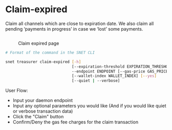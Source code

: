 # Claim-expired

Claim all channels which are close to expiration date. We also claim all pending ‘payments in progress’ in case we ‘lost’ some payments.

<figure><img src="/assets/images/products/TUI//Screenshot 2024-08-16 at 7.23.00 AM.png" alt=""><figcaption><p>Claim expired page</p></figcaption></figure>

```bash
# Format of the command in the SNET CLI

snet treasurer claim-expired [-h]
                             [--expiration-threshold EXPIRATION_THRESHOLD]
                             --endpoint ENDPOINT [--gas-price GAS_PRICE]
                             [--wallet-index WALLET_INDEX] [--yes]
                             [--quiet | --verbose]
```

User Flow:

* Input your daemon endpoint
* Input any optional parameters you would like (And if you would like quiet or verbose transaction data)
* Click the "Claim" button
* Confirm/Deny the gas fee charges for the claim transaction
